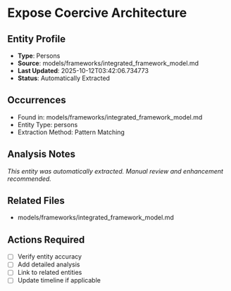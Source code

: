 # Expose Coercive Architecture

## Entity Profile
- **Type**: Persons
- **Source**: models/frameworks/integrated_framework_model.md
- **Last Updated**: 2025-10-12T03:42:06.734773
- **Status**: Automatically Extracted

## Occurrences
- Found in: models/frameworks/integrated_framework_model.md
- Entity Type: persons
- Extraction Method: Pattern Matching

## Analysis Notes
*This entity was automatically extracted. Manual review and enhancement recommended.*

## Related Files
- models/frameworks/integrated_framework_model.md

## Actions Required
- [ ] Verify entity accuracy
- [ ] Add detailed analysis
- [ ] Link to related entities
- [ ] Update timeline if applicable
